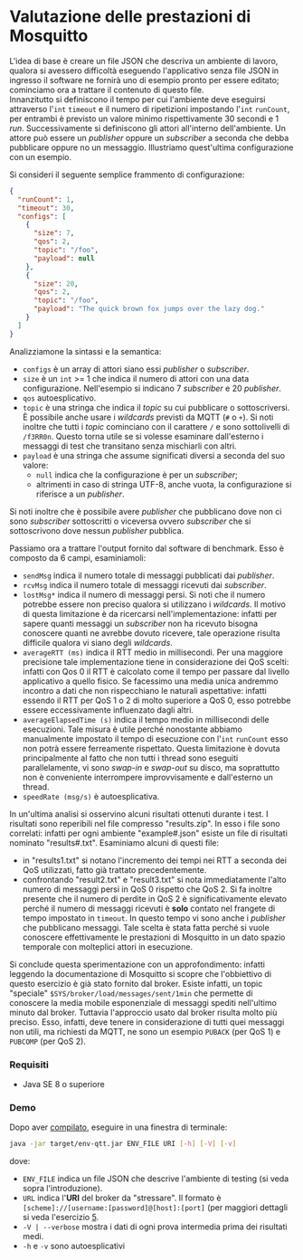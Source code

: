 # Valutazione delle prestazioni di Mosquitto

L'idea di base è creare un file JSON che descriva un ambiente di lavoro, qualora si avessero difficoltà eseguendo 
l'applicativo senza file JSON in ingresso il software ne fornirà uno di esempio pronto per essere editato; cominciamo
ora a trattare il contenuto di questo file. \
Innanzitutto si definiscono il tempo per cui l'ambiente deve
eseguirsi attraverso l'`int` `timeout` e il numero di ripetizioni impostando l'`int` `runCount`, per entrambi è previsto
un valore minimo rispettivamente 30 secondi e 1 _run_. Successivamente si definiscono gli attori all'interno dell'ambiente.
Un attore può essere un _publisher_ oppure un _subscriber_ a seconda che debba pubblicare oppure no un messaggio. 
Illustriamo quest'ultima configurazione con un esempio.

Si consideri il seguente semplice frammento di configurazione:
```json
{
  "runCount": 1,
  "timeout": 30,
  "configs": [
    {
      "size": 7,
      "qos": 2,
      "topic": "/foo",
      "payload": null
    },
    {
      "size": 20,
      "qos": 2,
      "topic": "/foo",
      "payload": "The quick brown fox jumps over the lazy dog."
    }
  ]
}
```
Analizziamone la sintassi e la semantica:
* `configs` è un array di attori siano essi _publisher_ o _subscriber_.
* `size` è un `int` >= 1 che indica il numero di attori con una data configurazione. Nell'esempio si indicano 7 
  _subscriber_ e 20 _publisher_.
* `qos` autoesplicativo.
* `topic` è una stringa che indica il _topic_ su cui pubblicare o sottoscriversi. È possibile anche usare i _wildcards_
  previsti da MQTT (`#` o `+`). Si noti inoltre che tutti i _topic_ cominciano con il carattere `/` e sono sottolivelli
  di `/f3RR0n`. Questo torna utile se si volesse esaminare dall'esterno i messaggi di test che transitano senza mischiarli 
  con altri.
* `payload` è una stringa che assume significati diversi a seconda del suo valore:
    * `null` indica che la configurazione è per un _subscriber_;
    * altrimenti in caso di stringa UTF-8, anche vuota, la configurazione si riferisce a un _publisher_.

Si noti inoltre che è possibile avere _publisher_ che pubblicano dove non ci sono _subscriber_ sottoscritti o viceversa 
ovvero _subscriber_ che si sottoscrivono dove nessun _publisher_ pubblica.

Passiamo ora a trattare l'output fornito dal software di benchmark. Esso è composto da 6 campi, esaminiamoli:
* `sendMsg` indica il numero totale di messaggi pubblicati dai _publisher_.
* `rcvMsg` indica il numero totale di messaggi ricevuti dai _subscriber_.
* `lostMsg*` indica il numero di messaggi persi. Si noti che il numero potrebbe essere non preciso qualora si utilizzano
  i _wildcards_. Il motivo di questa limitazione è da ricercarsi nell'implementazione: infatti per sapere quanti messaggi 
  un _subscriber_ non ha ricevuto bisogna conoscere quanti ne avrebbe dovuto ricevere, tale operazione risulta difficile 
  qualora vi siano degli _wildcards_.
* `averageRTT (ms)` indica il RTT medio in millisecondi. Per una maggiore precisione tale implementazione tiene in 
  considerazione dei QoS scelti: infatti con Qos 0 il RTT è calcolato come il tempo per passare dal livello applicativo a quello 
  fisico. Se facessimo una media unica andremmo incontro a dati che non rispecchiano le naturali aspettative: infatti 
  essendo il RTT per QoS 1 o 2 di molto superiore a QoS 0, esso potrebbe essere eccessivamente influenzato dagli altri.
* `averageElapsedTime (s)` indica il tempo medio in millisecondi delle esecuzioni. Tale misura è utile perché nonostante
  abbiamo manualmente impostato il tempo di esecuzione con l'`int` `runCount` esso non potrà essere ferreamente rispettato.
  Questa limitazione è dovuta principalmente al fatto che non tutti i thread sono eseguiti parallelamente, vi sono _swap-in_
  e _swap-out_ su disco, ma soprattutto non è conveniente interrompere improvvisamente e dall'esterno un thread.
* `speedRate (msg/s)` è autoesplicativa.

In un'ultima analisi si osservino alcuni risultati ottenuti durante i test. I risultati sono reperibili nel file compresso
"results.zip". In esso i file sono correlati: infatti per ogni ambiente "example#.json" esiste un file di risultati
nominato "results#.txt". Esaminiamo alcuni di questi file:
* in "results1.txt" si notano l'incremento dei tempi nei RTT a seconda dei QoS utilizzati, fatto già trattato precedentemente.
* confrontando "result2.txt" e "result3.txt" si nota immediatamente l'alto numero di messaggi persi in QoS 0 rispetto
  che QoS 2. Si fa inoltre presente che il numero di perdite in QoS 2 è significativamente elevato perché il numero di
  messaggi ricevuti è **solo** contato nel frangete di tempo impostato in `timeout`. In questo tempo vi sono anche i 
  _publisher_ che pubblicano messaggi. Tale scelta è stata fatta perché si vuole conoscere effettivamente le prestazioni
  di Mosquitto in un dato spazio temporale con molteplici attori in esecuzione.

Si conclude questa sperimentazione con un approfondimento: infatti leggendo la documentazione di Mosquitto si scopre che
l'obbiettivo di questo esercizio è già stato fornito dal broker. Esiste infatti, un topic "speciale" 
`$SYS/broker/load/messages/sent/1min` che permette di conoscere la media mobile esponenziale di messaggi spediti nell'ultimo
minuto dal broker. Tuttavia l'approccio usato dal broker risulta molto più preciso. Esso, infatti, deve tenere in considerazione
di tutti quei messaggi non utili, ma richiesti da MQTT, ne sono un esempio `PUBACK` (per QoS 1) e `PUBCOMP` (per QoS 2).

### Requisiti

* Java SE 8 o superiore

### Demo

Dopo aver [compilato](../README.md#compila-da-sorgente), eseguire in una finestra di terminale:
```bash
java -jar target/env-qtt.jar ENV_FILE URI [-h] [-V] [-v]
```
dove:
* `ENV_FILE` indica un file JSON che descrive l'ambiente di testing (si veda sopra l'introduzione).
* `URL` indica l'**URI** del broker da "stressare". Il formato è `[scheme]://[username:[password]@[host]:[port]` (per 
  maggiori dettagli si veda l'esercizio [5](../5/README.md#demo).
* `-V | --verbose` mostra i dati di ogni prova intermedia prima dei risultati medi.
* `-h` e `-v` sono autoesplicativi